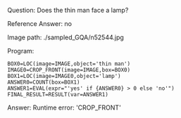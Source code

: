Question: Does the thin man face a lamp?

Reference Answer: no

Image path: ./sampled_GQA/n52544.jpg

Program:

```
BOX0=LOC(image=IMAGE,object='thin man')
IMAGE0=CROP_FRONT(image=IMAGE,box=BOX0)
BOX1=LOC(image=IMAGE0,object='lamp')
ANSWER0=COUNT(box=BOX1)
ANSWER1=EVAL(expr="'yes' if {ANSWER0} > 0 else 'no'")
FINAL_RESULT=RESULT(var=ANSWER1)
```
Answer: Runtime error: 'CROP_FRONT'

